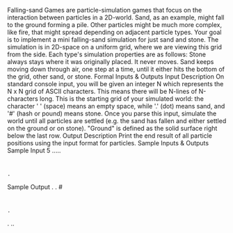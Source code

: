 Falling-sand Games are particle-simulation games that focus on the interaction between particles in a 2D-world. Sand, as an example, might fall to the ground forming a pile. Other particles might be much more complex, like fire, that might spread depending on adjacent particle types.
Your goal is to implement a mini falling-sand simulation for just sand and stone. The simulation is in 2D-space on a uniform grid, where we are viewing this grid from the side. Each type's simulation properties are as follows:
Stone always stays where it was originally placed. It never moves.
Sand keeps moving down through air, one step at a time, until it either hits the bottom of the grid, other sand, or stone.
Formal Inputs & Outputs
Input Description
On standard console input, you will be given an integer N which represents the N x N grid of ASCII characters. This means there will be N-lines of N-characters long. This is the starting grid of your simulated world: the character ' ' (space) means an empty space, while '.' (dot) means sand, and '#' (hash or pound) means stone. Once you parse this input, simulate the world until all particles are settled (e.g. the sand has fallen and either settled on the ground or on stone). "Ground" is defined as the solid surface right below the last row.
Output Description
Print the end result of all particle positions using the input format for particles.
Sample Inputs & Outputs
Sample Input
5
.....
  #
#

    .
Sample Output
  .
. #
#
    .
 . ..
